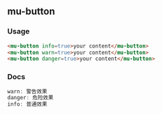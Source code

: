 ## mu-button

### Usage

```html
<mu-button info=true>your content</mu-button>
<mu-button warn=true>your content</mu-button>
<mu-button danger=true>your content</mu-button>
```

### Docs

```js
warn: 警告效果
danger: 危险效果
info: 普通效果
```
